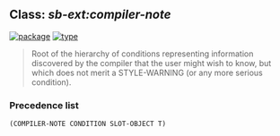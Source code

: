 ## Class: ***sb-ext:compiler-note***
[![package](https://img.shields.io/badge/Package-SB--EXT-5f9ea0.svg?style=social&colorA=999999)](../) [![type](https://img.shields.io/badge/Type-Class-5f9ea0.svg?style=social&colorA=999999)](../#class) 

> Root of the hierarchy of conditions representing information discovered
> by the compiler that the user might wish to know, but which does not merit
> a STYLE-WARNING (or any more serious condition).

### Precedence list
```
(COMPILER-NOTE CONDITION SLOT-OBJECT T)
```
